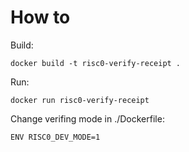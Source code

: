 # How to

Build:
```
docker build -t risc0-verify-receipt .   
```
Run:
```
docker run risc0-verify-receipt
```
Change verifing mode in ./Dockerfile:
```
ENV RISC0_DEV_MODE=1
```
